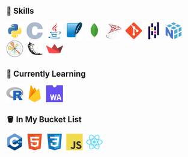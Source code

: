 ## 🌳 Skills 
<div>
  <img src="https://github.com/devicons/devicon/blob/master/icons/python/python-original.svg" title="Python" alt="Python" width="45" height="45"/>&nbsp;
  <img src="https://github.com/devicons/devicon/blob/master/icons/c/c-original.svg" title="C" alt="C" width="45" height="45"/>&nbsp;
  <img src="https://github.com/devicons/devicon/blob/master/icons/java/java-original.svg" title="Java" alt="Java" width="45" height="45"/>&nbsp;
  <img src="https://github.com/devicons/devicon/blob/master/icons/sqlite/sqlite-original.svg" title="SQLite" alt="SequelLite" width="45" height="45"/>&nbsp;
  <img src="https://github.com/devicons/devicon/blob/master/icons/mongodb/mongodb-original.svg" title="MongoDB" alt="MongoDB" width="45" height="45"/>&nbsp;
  <img src="https://github.com/devicons/devicon/blob/master/icons/microsoftsqlserver/microsoftsqlserver-original.svg" title="Microsoft SQL Server" alt="Microsoft SQL Server" width="45" height="45"/>&nbsp;
  <img src="https://github.com/devicons/devicon/blob/master/icons/git/git-original.svg" title="Git" alt="Git" width="45" height="45"/>&nbsp;
  <img src="https://github.com/devicons/devicon/blob/master/icons/pandas/pandas-original.svg" title="Pandas" alt="Pandas" width="45" height="45"/>&nbsp;
  <img src="https://github.com/devicons/devicon/blob/master/icons/numpy/numpy-original.svg" title="NumPy" alt="NumPy" width="45" height="45"/>&nbsp;
  <img src="https://github.com/devicons/devicon/blob/master/icons/matplotlib/matplotlib-original.svg" title="Matplotlib" alt="Matplotlib" width="45" height="45"/>&nbsp;
  <img src="https://github.com/devicons/devicon/blob/master/icons/flask/flask-original.svg" title="Flask" alt="Flask" width="45" height="45"/>&nbsp;
  <img src="https://github.com/devicons/devicon/blob/master/icons/streamlit/streamlit-original.svg" title="Steamlit" alt="Steamlit" width="45" height="45"/>&nbsp;
</div>

## 🌱 Currently Learning
<div>
  <img src="https://github.com/devicons/devicon/blob/master/icons/r/r-original.svg" title="R" alt="R" width="45" height="45"/>&nbsp;
  <img src="https://github.com/devicons/devicon/blob/master/icons/firebase/firebase-original.svg" title="Firebase" alt="Firebase" width="45" height="45"/>&nbsp;
  <img src="https://github.com/devicons/devicon/blob/master/icons/wasm/wasm-original.svg" title="WASM" alt="WebAssembly" width="45" height="45"/>&nbsp;
</div>

## 🪣 In My Bucket List
<div>
  <img src="https://github.com/devicons/devicon/blob/master/icons/cplusplus/cplusplus-original.svg" title="C++" alt="CPlusPlus" width="45" height="45"/>&nbsp;
  <img src="https://github.com/devicons/devicon/blob/master/icons/html5/html5-original.svg" title="HTML" alt="HTML" width="45" height="45"/>&nbsp;
  <img src="https://github.com/devicons/devicon/blob/master/icons/css3/css3-original.svg" title="CSS" alt="CSS" width="45" height="45"/>&nbsp;
  <img src="https://github.com/devicons/devicon/blob/master/icons/javascript/javascript-original.svg" title="JavaScript" alt="JavaScript" width="45" height="45"/>&nbsp;
  <img src="https://github.com/devicons/devicon/blob/master/icons/react/react-original.svg" title="React" alt="React" width="45" height="45"/>&nbsp;
</div>
<!--
**heibylau/heibylau** is a ✨ _special_ ✨ repository because its `README.md` (this file) appears on your GitHub profile.

Here are some ideas to get you started:

- 🔭 I’m currently working on ...
- 🌱 I’m currently learning ...
- 👯 I’m looking to collaborate on ...
- 🤔 I’m looking for help with ...
- 💬 Ask me about ...
- 📫 How to reach me: ...
- 😄 Pronouns: ...
- ⚡ Fun fact: ...
-->
